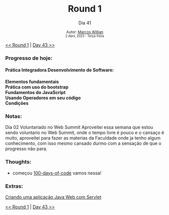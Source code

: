 <div align="center">
  <h1>Round 1</h1>
  <p>Dia 41</p>

  <sub>
    Autor: <a href="https://github.com/marcosmwx" target="_blank">Marcos Willian</a>
    <br>
    <small>2 Abril, 2023 -  Terça-Feira</small>
  </sub>
</div>

[<< Round 1](./README.MD) | [Day 43 >>](dia043.md)

### Progresso de hoje:

<h4>Prática Integradora Desenvolvimento de Software:<h4>
Elementos fundamentais<br>
Prática com uso do bootstrap<br>
Fundamentos do JavaScript<br>
Usando Operadores em seu código<br>
Condições<br>

### Notas:

Dia 02 Voluntariado no Web Summit
Aproveitei essa semana que estou sendo voluntario no Web Summit, onde o tempo livre é pouco e o cansaço é muito, aproveitei para fazer as materias da Faculdade onde ja tenho algum conhecimento, com isso mesmo cansado durmo com a sensação de que o progresso não para.

### Thoughts:

- começou [100-days-of-code](https://github.com/marcosmwx/100DaysOfCode) vamos nessa!

### Extras:

[Criando uma aplicação Java Web com Servlet](https://www.alura.com.br/artigos/criando-uma-aplicacao-java-web-com-servlet)

[<< Round 1](./README.MD) | [Day 43 >>](dia043.md)
